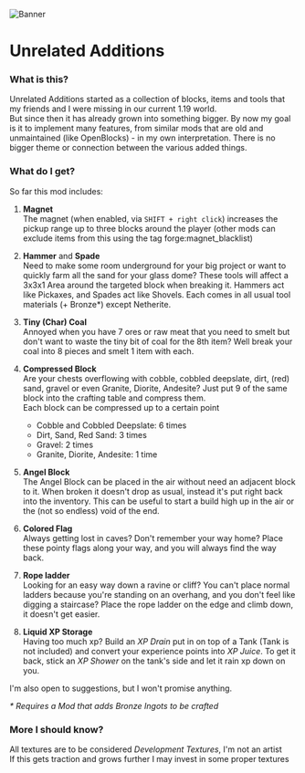 ![Banner](https://i.imgur.com/srbmXsm.png)

# Unrelated Additions

### What is this?

Unrelated Additions started as a collection of blocks, items and tools that my friends and I were missing in our current 1.19 world.  
But since then it has already grown into something bigger. By now my goal is it to implement many features, from similar mods that are old and unmaintained (like OpenBlocks) - in my own interpretation. There is no bigger theme or connection between the various added things.

### What do I get?

So far this mod includes:

1. **Magnet**  
The magnet (when enabled, via `SHIFT + right click`) increases the pickup range up to three blocks around the player (other mods can exclude items from this using the tag forge:magnet_blacklist)

2. **Hammer**  and **Spade**  
Need to make some room underground for your big project or want to quickly farm all the sand for your glass dome? These tools will affect a 3x3x1 Area around the targeted block when breaking it. Hammers act like Pickaxes, and Spades act like Shovels. Each comes in all usual tool materials (+ Bronze\*) except Netherite. 

3. **Tiny (Char) Coal**  
Annoyed when you have 7 ores or raw meat that you need to smelt but don't want to waste the tiny bit of coal for the 8th item? Well break your coal into 8 pieces and smelt 1 item with each.

4. **Compressed Block**  
Are your chests overflowing with cobble, cobbled deepslate, dirt, (red) sand, gravel or even Granite, Diorite, Andesite? Just put 9 of the same block into the crafting table and compress them.  
    Each block can be compressed up to a certain point  
    - Cobble and Cobbled Deepslate: 6 times
    - Dirt, Sand, Red Sand: 3 times
    - Gravel: 2 times
    - Granite, Diorite, Andesite: 1 time

5. **Angel Block**  
The Angel Block can be placed in the air without need an adjacent block to it. When broken it doesn't drop as usual, instead it's put right back into the inventory.
This can be useful to start a build high up in the air or the (not so endless) void of the end.

6. **Colored Flag**  
Always getting lost in caves? Don't remember your way home? Place these pointy flags along your way, and you will always find the way back.

7. **Rope ladder**  
Looking for an easy way down a ravine or cliff? You can't place normal ladders because you're standing on an overhang, and you don't feel like digging a staircase? Place the rope ladder on the edge and climb down, it doesn't get easier.

8. **Liquid XP Storage**  
Having too much xp? Build an _XP Drain_ put in on top of a Tank (Tank is not included) and convert your experience points into _XP Juice_. To get it back, stick an _XP Shower_ on the tank's side and let it rain xp down on you.

I'm also open to suggestions, but I won't promise anything.  

_\* Requires a Mod that adds Bronze Ingots to be crafted_

### More I should know?

All textures are to be considered _Development Textures_, I'm not an artist  
If this gets traction and grows further I may invest in some proper textures
